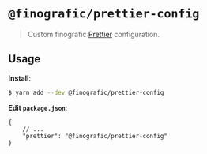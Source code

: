 # `@finografic/prettier-config`

> Custom finografic [Prettier](https://prettier.io) configuration.

## Usage

**Install**:

```bash
$ yarn add --dev @finografic/prettier-config
```

**Edit `package.json`**:

```jsonc
{
    // ...
    "prettier": "@finografic/prettier-config"
}
```
